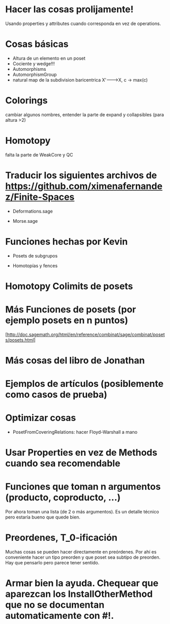 # Hacer las cosas prolijamente!

Usando properties y attributes cuando corresponda en vez de operations.


# Cosas básicas
* Altura de un elemento en un poset
* Cociente y wedge!!!
* Automorphisms
* AutomorphismGroup
* natural map de la subdivision baricentrica X'--->X, c -> max(c)

# Colorings

cambiar algunos nombres, entender la parte de expand y collapsibles (para altura >2)

# Homotopy 
falta la parte de WeakCore y QC

# Traducir los siguientes archivos de https://github.com/ximenafernandez/Finite-Spaces

* Deformations.sage

* Morse.sage

# Funciones hechas por Kevin

* Posets de subgrupos

* Homotopías y fences

# Homotopy Colimits de posets

# Más Funciones de posets (por ejemplo posets en n puntos)
[http://doc.sagemath.org/html/en/reference/combinat/sage/combinat/posets/posets.html]

# Más cosas del libro de Jonathan

# Ejemplos de artículos (posiblemente como casos de prueba)


# Optimizar cosas

* PosetFromCoveringRelations: hacer Floyd-Warshall a mano

# Usar Properties en vez de Methods cuando sea recomendable

# Funciones que toman n argumentos (producto, coproducto, ...)

Por ahora toman una lista (de 2 o más argumentos). Es un detalle técnico pero estaría bueno que quede bien.

# Preordenes, T_0-ificación

Muchas cosas se pueden hacer directamente en preórdenes. Por ahí es conveniente hacer un tipo preorden y que poset sea subtipo de preorden. Hay que pensarlo pero parece tener sentido.


# Armar bien la ayuda. Chequear que aparezcan los InstallOtherMethod que no se documentan automaticamente con #!.
